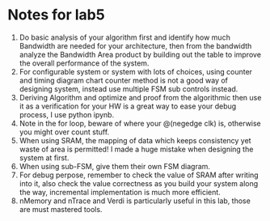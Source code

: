 # Notes for lab5
1. Do basic analysis of your algorithm first and identify how much Bandwidth are needed for your architecture, then from the bandwidth analyze the Bandwidth Area product by building out the table to improve the overall performance of the system.
2. For configurable system or system with lots of choices, using counter and timing diagram chart counter method is not a good way of designing system, instead use multiple FSM sub controls instead.
3. Deriving Algorithm and optimize and proof from the algorithmic then use it as a verification for your HW is a great way to ease your debug process, I use python ipynb.
4. Note in the for loop, beware of where your @(negedge clk) is, otherwise you might over count stuff.
5. When using SRAM, the mapping of data which keeps consistency yet waste of area is permitted! I made a huge mistake when designing the system at first.
6. When using sub-FSM, give them their own FSM diagram.
7. For debug perpose, remember to check the value of SRAM after writing into it, also check the value correctness as you build your system along the way, incremental implementation is much more efficient.
8. nMemory and nTrace and Verdi is particularly useful in this lab, those are must mastered tools.